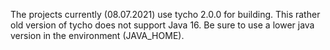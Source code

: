 The projects currently (08.07.2021) use tycho 2.0.0 for building.
This rather old version of tycho does not support Java 16.
Be sure to use a lower java version in the environment (JAVA_HOME).
